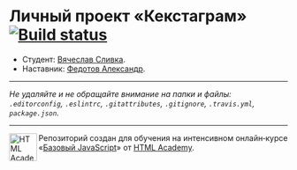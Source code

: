 # Личный проект «Кекстаграм» [![Build status][travis-image]][travis-url]

* Студент: [Вячеслав Сливка](https://up.htmlacademy.ru/javascript/11/user/139086).
* Наставник: [Федотов Александр](https://htmlacademy.ru/profile/id247015).

---

_Не удаляйте и не обращайте внимание на папки и файлы:_<br>
_`.editorconfig`, `.eslintrc`, `.gitattributes`, `.gitignore`, `.travis.yml`, `package.json`._

---

<a href="https://htmlacademy.ru/intensive/javascript"><img align="left" width="50" height="50" title="HTML Academy" src="https://up.htmlacademy.ru/static/img/intensive/javascript/logo-for-github.svg"></a>

Репозиторий создан для обучения на интенсивном онлайн‑курсе «[Базовый JavaScript](https://htmlacademy.ru/intensive/javascript)» от [HTML Academy](https://htmlacademy.ru).

[travis-image]: https://travis-ci.org/htmlacademy-javascript/139086-kekstagram.svg?branch=master
[travis-url]: https://travis-ci.org/htmlacademy-javascript/139086-kekstagram
